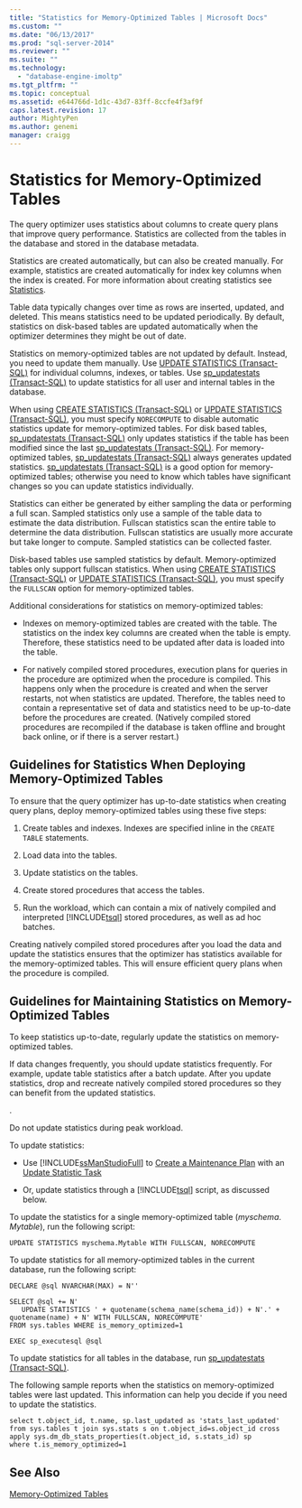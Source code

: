 ```yaml
---
title: "Statistics for Memory-Optimized Tables | Microsoft Docs"
ms.custom: ""
ms.date: "06/13/2017"
ms.prod: "sql-server-2014"
ms.reviewer: ""
ms.suite: ""
ms.technology: 
  - "database-engine-imoltp"
ms.tgt_pltfrm: ""
ms.topic: conceptual
ms.assetid: e644766d-1d1c-43d7-83ff-8ccfe4f3af9f
caps.latest.revision: 17
author: MightyPen
ms.author: genemi
manager: craigg
---
```

# Statistics for Memory-Optimized Tables
  The query optimizer uses statistics about columns to create query plans that improve query performance. Statistics are collected from the tables in the database and stored in the database metadata.  
  
 Statistics are created automatically, but can also be created manually. For example, statistics are created automatically for index key columns when the index is created. For more information about creating statistics see [Statistics](../statistics/statistics.md).  
  
 Table data typically changes over time as rows are inserted, updated, and deleted. This means statistics need to be updated periodically. By default, statistics on disk-based tables are updated automatically when the optimizer determines they might be out of date.  
  
 Statistics on memory-optimized tables are not updated by default. Instead, you need to update them manually. Use [UPDATE STATISTICS &#40;Transact-SQL&#41;](/sql/t-sql/statements/update-statistics-transact-sql) for individual columns, indexes, or tables. Use [sp_updatestats &#40;Transact-SQL&#41;](/sql/relational-databases/system-stored-procedures/sp-updatestats-transact-sql) to update statistics for all user and internal tables in the database.  
  
 When using [CREATE STATISTICS &#40;Transact-SQL&#41;](/sql/t-sql/statements/create-statistics-transact-sql) or [UPDATE STATISTICS &#40;Transact-SQL&#41;](/sql/t-sql/statements/update-statistics-transact-sql), you must specify `NORECOMPUTE` to disable automatic statistics update for memory-optimized tables. For disk based tables, [sp_updatestats &#40;Transact-SQL&#41;](/sql/relational-databases/system-stored-procedures/sp-updatestats-transact-sql) only updates statistics if the table has been modified since the last [sp_updatestats &#40;Transact-SQL&#41;](/sql/relational-databases/system-stored-procedures/sp-updatestats-transact-sql). For memory-optimized tables, [sp_updatestats &#40;Transact-SQL&#41;](/sql/relational-databases/system-stored-procedures/sp-updatestats-transact-sql) always generates updated statistics. [sp_updatestats &#40;Transact-SQL&#41;](/sql/relational-databases/system-stored-procedures/sp-updatestats-transact-sql) is a good option for memory-optimized tables; otherwise you need to know which tables have significant changes so you can update statistics individually.  
  
 Statistics can either be generated by either sampling the data or performing a full scan. Sampled statistics only use a sample of the table data to estimate the data distribution. Fullscan statistics scan the entire table to determine the data distribution. Fullscan statistics are usually more accurate but take longer to compute. Sampled statistics can be collected faster.  
  
 Disk-based tables use sampled statistics by default. Memory-optimized tables only support fullscan statistics. When using [CREATE STATISTICS &#40;Transact-SQL&#41;](/sql/t-sql/statements/create-statistics-transact-sql) or [UPDATE STATISTICS &#40;Transact-SQL&#41;](/sql/t-sql/statements/update-statistics-transact-sql), you must specify the `FULLSCAN` option for memory-optimized tables.  
  
 Additional considerations for statistics on memory-optimized tables:  
  
-   Indexes on memory-optimized tables are created with the table. The statistics on the index key columns are created when the table is empty. Therefore, these statistics need to be updated after data is loaded into the table.  
  
-   For natively compiled stored procedures, execution plans for queries in the procedure are optimized when the procedure is compiled. This happens only when the procedure is created and when the server restarts, not when statistics are updated. Therefore, the tables need to contain a representative set of data and statistics need to be up-to-date before the procedures are created. (Natively compiled stored procedures are recompiled if the database is taken offline and brought back online, or if there is a server restart.)  
  
## Guidelines for Statistics When Deploying Memory-Optimized Tables  
 To ensure that the query optimizer has up-to-date statistics when creating query plans, deploy memory-optimized tables using these five steps:  
  
1.  Create tables and indexes. Indexes are specified inline in the `CREATE TABLE` statements.  
  
2.  Load data into the tables.  
  
3.  Update statistics on the tables.  
  
4.  Create stored procedures that access the tables.  
  
5.  Run the workload, which can contain a mix of natively compiled and interpreted [!INCLUDE[tsql](../../../includes/tsql-md.md)] stored procedures, as well as ad hoc batches.  
  
 Creating natively compiled stored procedures after you load the data and update the statistics ensures that the optimizer has statistics available for the memory-optimized tables. This will ensure efficient query plans when the procedure is compiled.  
  
## Guidelines for Maintaining Statistics on Memory-Optimized Tables  
 To keep statistics up-to-date, regularly update the statistics on memory-optimized tables.  
  
 If data changes frequently, you should update statistics frequently. For example, update table statistics after a batch update. After you update statistics, drop and recreate natively compiled stored procedures so they can benefit from the updated statistics.  
  
 .  
  
 Do not update statistics during peak workload.  
  
 To update statistics:  
  
-   Use [!INCLUDE[ssManStudioFull](../../includes/ssmanstudiofull-md.md)] to [Create a Maintenance Plan](../maintenance-plans/create-a-maintenance-plan.md) with an [Update Statistic Task](../maintenance-plans/update-statistics-task-maintenance-plan.md)  
  
-   Or, update statistics through a [!INCLUDE[tsql](../../../includes/tsql-md.md)] script, as discussed below.  
  
 To update the statistics for a single memory-optimized table (*myschema*. *Mytable*), run the following script:  
  
```  
UPDATE STATISTICS myschema.Mytable WITH FULLSCAN, NORECOMPUTE  
```  
  
 To update statistics for all memory-optimized tables in the current database, run the following script:  
  
```tsql  
DECLARE @sql NVARCHAR(MAX) = N''  
  
SELECT @sql += N'  
   UPDATE STATISTICS ' + quotename(schema_name(schema_id)) + N'.' + quotename(name) + N' WITH FULLSCAN, NORECOMPUTE'  
FROM sys.tables WHERE is_memory_optimized=1  
  
EXEC sp_executesql @sql  
```  
  
 To update statistics for all tables in the database, run [sp_updatestats &#40;Transact-SQL&#41;](/sql/relational-databases/system-stored-procedures/sp-updatestats-transact-sql).  
  
 The following sample reports when the statistics on memory-optimized tables were last updated. This information can help you decide if you need to update the statistics.  
  
```tsql  
select t.object_id, t.name, sp.last_updated as 'stats_last_updated'  
from sys.tables t join sys.stats s on t.object_id=s.object_id cross apply sys.dm_db_stats_properties(t.object_id, s.stats_id) sp  
where t.is_memory_optimized=1  
```  
  
## See Also  
 [Memory-Optimized Tables](memory-optimized-tables.md)  
  
  
